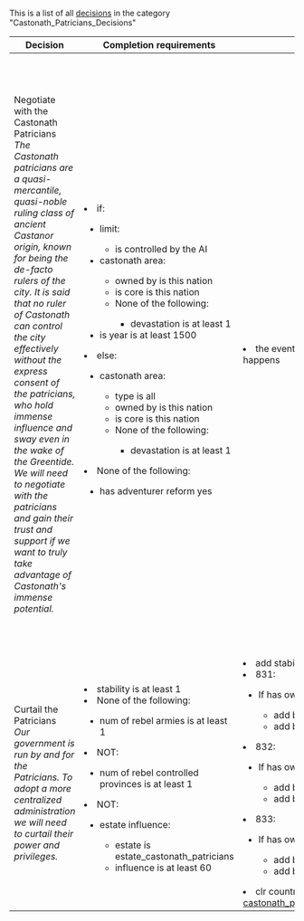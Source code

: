 This is a list of all [decisions](decisions.md) in the category "Castonath_Patricians_Decisions"

| Decision | Completion requirements | Effects | Requirements to appear |
| ----- | ------ | ----- | ------ |
| <a name="negotiate_castonath_patricians">Negotiate with the Castonath Patricians</a><br />*The Castonath patricians are a quasi-mercantile, quasi-noble ruling class of ancient Castanor origin, known for being the de-facto rulers of the city. It is said that no ruler of Castonath can control the city effectively without the express consent of the patricians, who hold immense influence and sway even in the wake of the Greentide. We will need to negotiate with the patricians and gain their trust and support if we want to truly take advantage of Castonath's immense potential.* | <li>if:</li><ul><li>limit:</li><ul><li>is controlled by the AI</li></ul><li>castonath area:</li><ul><li>owned by is this nation</li><li>is core is this nation</li><li>None of the following:</li><ul><li>devastation is at least 1</li></ul></ul><li>is year is at least 1500</li></ul><li>else:</li><ul><li>castonath area:</li><ul><li>type is all</li><li>owned by is this nation</li><li>is core is this nation</li><li>None of the following:</li><ul><li>devastation is at least 1</li></ul></ul></ul><li>None of the following:</li><ul><li>has adventurer reform yes</li></ul> | <li>the event [Patrician Negotiations](../events/patrician_negotiations.md) happens</li> | <li>None of the following:</li><ul><li>has country modifier monstrous_nation</li></ul><li>NOT:</li><ul><li>has estate estate_castonath_patricians</li></ul><li>NOT:</li><ul><li>Country is Moredhal</li></ul><li>NOT:</li><ul><li>Country is Grudgeknights</li></ul><li>NOT:</li><ul><li>Country is Passionates</li></ul><li>NOT:</li><ul><li>Country is Devotees</li></ul><li>NOT:</li><ul><li>has global flag [castonath_patricians_wiped_out](../flags/castonath_patricians_wiped_out.md)</li></ul><li>NOT:</li><ul><li>has country flag [castonath_patricians_reinstated](../flags/castonath_patricians_reinstated.md)</li></ul><li>NOT:</li><ul><li>has country flag [castonath_patricians_autonomous](../flags/castonath_patricians_autonomous.md)</li></ul><li>NOT:</li><ul><li>has country flag [castonath_patricians_curtailing_relationship](../flags/castonath_patricians_curtailing_relationship.md)</li></ul><li>Any of the following:</li><ul><li>castonath area:</li><ul><li>type is all</li><li>owned by is this nation</li></ul><li>capital scope:</li><ul><li>Any of the following:</li><ul><li>region is inner_castanor_region</li><li>region  is south_castanor_region</li><li>region   is west_castanor_region</li></ul></ul></ul> |
| <a name="curtail_estate_castonath_patricians">Curtail the Patricians</a><br />*Our government is run by and for the Patricians. To adopt a more centralized administration we will need to curtail their power and privileges.* | <li>stability is at least 1</li><li>None of the following:</li><ul><li>num of rebel armies is at least 1</li></ul><li>NOT:</li><ul><li>num of rebel controlled provinces is at least 1</li></ul><li>NOT:</li><ul><li>estate influence:</li><ul><li>estate is estate_castonath_patricians</li><li>influence is at least 60</li></ul></ul> | <li>add stability = -3</li><li>831:</li><ul><li>If has owned by is ROOT:</li><ul><li>add base tax = -1</li><li>add base production = -1</li></ul></ul><li>832:</li><ul><li>If has owned by is ROOT:</li><ul><li>add base tax = -1</li><li>add base production = -1</li></ul></ul><li>833:</li><ul><li>If has owned by is ROOT:</li><ul><li>add base tax = -1</li><li>add base production = -1</li></ul></ul><li>clr country flag [castonath_patricians_estate_in_power](../flags/castonath_patricians_estate_in_power.md)</li> | <li>has country flag [castonath_patricians_estate_in_power](../flags/castonath_patricians_estate_in_power.md)</li> |

